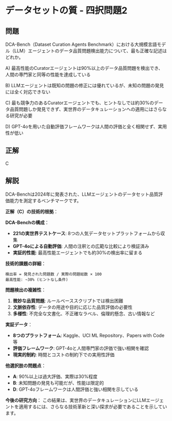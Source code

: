 # データセットの質 - 四択問題2

## 問題
DCA-Bench（Dataset Curation Agents Benchmark）における大規模言語モデル（LLM）エージェントのデータ品質問題検出能力について、最も正確な記述はどれか。

A) 最高性能のCuratorエージェントは90%以上のデータ品質問題を検出でき、人間の専門家と同等の性能を達成している

B) LLMエージェントは既知の問題の修正には優れているが、未知の問題の発見には全く対応できない

C) 最も競争力のあるCuratorエージェントでも、ヒントなしでは約30%のデータ品質問題しか発見できず、実世界のデータキュレーションへの適用にはさらなる研究が必要

D) GPT-4oを用いた自動評価フレームワークは人間の評価と全く相関せず、実用性が低い

## 正解
C

## 解説
DCA-Benchは2024年に発表された、LLMエージェントのデータセット品質評価能力を測定するベンチマークです。

**正解（C）の技術的根拠**：

**DCA-Benchの構成**：
- **221の実世界テストケース**: 8つの人気データセットプラットフォームから収集
- **GPT-4oによる自動評価**: 人間の注釈との広範な比較により検証済み
- **実証的性能**: 最高性能エージェントでも約30%の検出率に留まる

**技術的課題の詳細**：
```
検出率 = 発見された問題数 / 実際の問題総数 × 100
最高性能: ~30% (ヒントなし条件)
```

**問題検出の複雑性**：
1. **微妙な品質問題**: ルールベーススクリプトでは検出困難
2. **文脈依存性**: データの用途や目的に応じた品質評価の必要性
3. **多様性**: 不完全な文書化、不正確なラベル、倫理的懸念、古い情報など

**実証データ**：
- **8つのプラットフォーム**: Kaggle、UCI ML Repository、Papers with Code等
- **評価フレームワーク**: GPT-4oと人間専門家の評価で強い相関を確認
- **現実的制約**: 時間とコストの制約下での実用性評価

**他選択肢の問題点**：
- **A**: 90%以上は過大評価、実際は30%程度
- **B**: 未知問題の発見も可能だが、性能は限定的
- **D**: GPT-4oフレームワークは人間評価と強い相関を示している

**今後の研究方向**：
この結果は、実世界のデータキュレーションにLLMエージェントを適用するには、さらなる技術革新と深い探求が必要であることを示しています。 